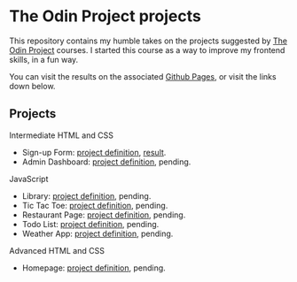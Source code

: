 # The Odin Project projects

This repository contains my humble takes on the projects
suggested by [The Odin Project](https://www.theodinproject.com/)
courses. I started this course as a way to improve my frontend skills, in a fun way.

You can visit the results on the associated
[Github Pages](https://janadev1.github.io/odin-projects/), or visit the links down below.

## Projects

Intermediate HTML and CSS

- Sign-up Form: [project definition](https://www.theodinproject.com/lessons/node-path-intermediate-html-and-css-sign-up-form), [result](https://janadev1.github.io/odin-projects/sign-up-form/index.html).
- Admin Dashboard: [project definition](https://www.theodinproject.com/lessons/node-path-intermediate-html-and-css-admin-dashboard), pending.

JavaScript

- Library: [project definition](https://www.theodinproject.com/lessons/node-path-javascript-library), pending.
- Tic Tac Toe: [project definition](https://www.theodinproject.com/lessons/node-path-javascript-tic-tac-toe), pending.
- Restaurant Page: [project definition](https://www.theodinproject.com/lessons/node-path-javascript-restaurant-page), pending.
- Todo List: [project definition](https://www.theodinproject.com/lessons/node-path-javascript-todo-list), pending.
- Weather App: [project definition](https://www.theodinproject.com/lessons/node-path-javascript-weather-app), pending.

Advanced HTML and CSS

- Homepage: [project definition](https://www.theodinproject.com/lessons/node-path-advanced-html-and-css-homepage), pending.
